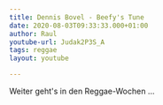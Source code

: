```yaml
---
title: Dennis Bovel - Beefy's Tune
date: 2020-08-03T09:33:33.000+01:00
author: Raul
youtube-url: Judak2P3S_A
tags: reggae
layout: youtube

---
```

Weiter geht's in den Reggae-Wochen … 